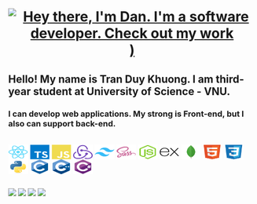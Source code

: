   # <p align='center'>[![Hey there, I'm Dan. I'm a software developer. Check out my work](https://raw.githubusercontent.com/gist/ZviMints/21c598c659081f9c0866e29a00bc2468/raw/05205bd01a980bfaaf4b81b8e5264d9fc127f73f/welcome.gif))](https://raw.githubusercontent.com/gist/ZviMints/21c598c659081f9c0866e29a00bc2468/raw/05205bd01a980bfaaf4b81b8e5264d9fc127f73f/welcome.gif)<p>

## Hello! My name is Tran Duy Khuong. I am third-year student at University of Science - VNU. 
### I can develop web applications. My strong is Front-end, but I also can support back-end. 

<div style="display: inline_block"><br> 
  
  <img align="center" alt="Rafa-React" height="30" width="40" src="https://raw.githubusercontent.com/devicons/devicon/master/icons/react/react-original.svg">
  <img align="center" alt="Rafa-Ts" height="30" width="40" src="https://raw.githubusercontent.com/devicons/devicon/master/icons/typescript/typescript-plain.svg">
  <img align="center" alt="Rafa-Js" height="30" width="40" src="https://raw.githubusercontent.com/devicons/devicon/master/icons/javascript/javascript-plain.svg">
  <img align="center" alt="Rafa-React" height="30" width="40" src="https://raw.githubusercontent.com/devicons/devicon/master/icons/redux/redux-original.svg">
  <img align="center" alt="Rafa-Tailwind" height="30" width="40" src="https://raw.githubusercontent.com/devicons/devicon/master/icons/tailwindcss/tailwindcss-plain.svg">
  <img align="center" alt="Rafa-Tailwind" height="30" width="40" src="https://raw.githubusercontent.com/devicons/devicon/master/icons/sass/sass-original.svg">
  <img align="center" alt="Rafa-Nodejs" height="30" width="40" src="https://raw.githubusercontent.com/devicons/devicon/master/icons/nodejs/nodejs-original.svg">
  <img align="center" alt="Rafa-Nodejs" height="30" width="40" src="https://raw.githubusercontent.com/devicons/devicon/master/icons/express/express-original.svg">
  <img align="center" alt="Rafa-Nodejs" height="30" width="40" src="https://raw.githubusercontent.com/devicons/devicon/master/icons/mongodb/mongodb-original.svg">


  <img align="center" alt="Rafa-HTML" height="30" width="40" src="https://raw.githubusercontent.com/devicons/devicon/master/icons/html5/html5-original.svg">
  <img align="center" alt="Rafa-CSS" height="30" width="40" src="https://raw.githubusercontent.com/devicons/devicon/master/icons/css3/css3-original.svg">

  <img align="center" alt="Rafa-Python" height="30" width="40" src="https://raw.githubusercontent.com/devicons/devicon/master/icons/python/python-original.svg">
  <img align="center" alt="Rafa-C" height="30" width="40" src="https://raw.githubusercontent.com/devicons/devicon/master/icons/c/c-original.svg">
  <img align="center" alt="Rafa-C++" height="30" width="40" src="https://raw.githubusercontent.com/devicons/devicon/master/icons/cplusplus/cplusplus-original.svg">
  <img align="center" alt="Rafa-C++" height="30" width="40" src="https://raw.githubusercontent.com/devicons/devicon/master/icons/csharp/csharp-original.svg">

  
</div>

##

<div>
 	<a href="https://www.facebook.com/tranduykhuong.it/" target="_blank"><img src="https://img.shields.io/static/v1?style=for-the-badge&message=Facebook&color=1877F2&logo=Facebook&logoColor=FFFFFF&label=" target="_blank"></a>
  <a href = "mailto:tranduykhuongit@gmail.com"><img src="https://img.shields.io/badge/-Gmail-%23333?style=for-the-badge&logo=gmail" target="_blank"></a>
  <a href="https://www.linkedin.com/in/tranduykhuong/" target="_blank"><img src="https://img.shields.io/badge/-LinkedIn-%230077B5?style=for-the-badge&logo=linkedin&logoColor=white" target="_blank"></a> 
  <a href="https://leetcode.com/tranduykhuongit/" target="_blank"><img src="https://img.shields.io/badge/-Leetcode-%23333?style=for-the-badge&logo=leetcode" target="_blank"></a>
 
 
